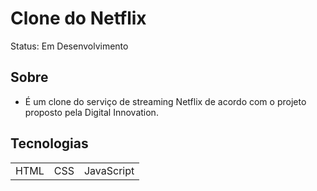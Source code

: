 # Clone do Netflix

Status: Em Desenvolvimento

## Sobre

+ É um clone do serviço de streaming Netflix de acordo com o projeto proposto pela Digital Innovation.

## Tecnologias

<table>
    <tr>
    <td>HTML</td>
    <td>CSS</td>
    <td>JavaScript</td>
    </tr>
</table>
